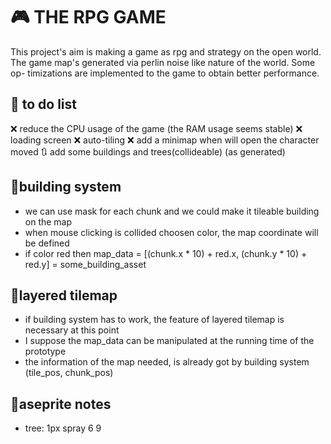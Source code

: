 # 🎮 THE RPG GAME
This project's aim is making a game as rpg and strategy on the open world. 
The game map's generated via perlin noise like nature of the world. Some op-
timizations are implemented to the game to obtain better performance. 

## 📅 to do list
❌ reduce the CPU usage of the game (the RAM usage seems stable) 
❌ loading screen
❌ auto-tiling
❌ add a minimap when will open the character moved
🔃 add some buildings and trees(collideable) (as generated)

## 📝building system 
- we can use mask for each chunk and we could make it tileable building on the map
- when mouse clicking is collided choosen color, the map coordinate will be defined 
- if color red then map_data = [(chunk.x * 10) + red.x, (chunk.y * 10) + red.y] = some_building_asset

## 📝layered tilemap
- if building system has to work, the feature of layered tilemap is necessary at this point
- I suppose the map_data can be manipulated at the running time of the prototype
- the information of the map needed, is already got by building system (tile_pos, chunk_pos)

## 📝aseprite notes
* tree: 1px spray 6 9


